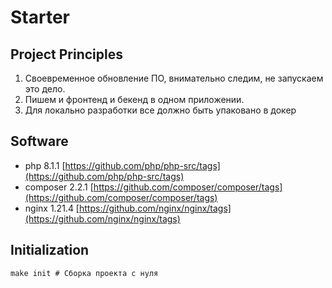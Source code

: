 # Starter

## Project Principles

1. Своевременное обновление ПО, внимательно следим, не запускаем это дело.
2. Пишем и фронтенд и бекенд в одном приложении.
3. Для локально разработки все должно быть упаковано в докер

## Software

- php 8.1.1 [https://github.com/php/php-src/tags](https://github.com/php/php-src/tags)
- composer 2.2.1 [https://github.com/composer/composer/tags](https://github.com/composer/composer/tags)
- nginx 1.21.4 [https://github.com/nginx/nginx/tags](https://github.com/nginx/nginx/tags)

## Initialization

```shell
make init # Сборка проекта с нуля
```
